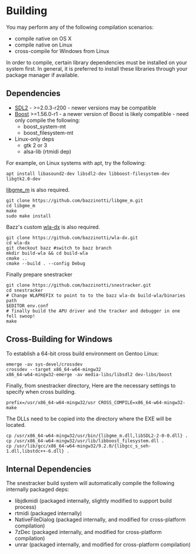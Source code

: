 Building
========
You may perform any of the following compilation scenarios:

- compile native on OS X
- compile native on Linux
- cross-compile for Windows from Linux

In order to compile, certain library dependencies must be installed on your system first. In general, it is preferred to install these libraries through your package manager if available.

Dependencies
------------

- [SDL2](https://www.libsdl.org/download-2.0.php) - >=2.0.3-r200 - newer versions may be compatible
- [Boost](http://www.boost.org/users/history/ "Boost") >=1.56.0-r1 - a newer version of Boost is likely compatible - need only compile the following: 
  - boost\_system-mt
  - boost\_filesystem-mt
- Linux-only deps
  - gtk 2 or 3
  - alsa-lib (rtmidi dep)

For example, on Linux systems with apt, try the following:

```
apt install libasound2-dev libsdl2-dev libboost-filesystem-dev libgtk2.0-dev
```

[libgme_m](https://github.com/bazzinotti/libgme_m) is also required.

```
git clone https://github.com/bazzinotti/libgme_m.git
cd libgme_m
make
sudo make install
```

Bazz's custom [wla-dx](https://github.com/bazzinotti/wla-dx) is also required.

```
git clone https://github.com/bazzinotti/wla-dx.git
cd wla-dx
git checkout bazz #switch to bazz branch
mkdir build-wla && cd build-wla
cmake ..
cmake --build . --config Debug
```

Finally prepare snestracker

```
git clone https://github.com/bazzinotti/snestracker.git
cd snestracker
# Change WLAPREFIX to point to to the bazz wla-dx build-wla/binaries path
$EDITOR env.conf
# finally build the APU driver and the tracker and debugger in one fell swoop!
make
```

Cross-Building for Windows
--------------------------

To establish a 64-bit cross build environment on Gentoo Linux:

```
emerge -av sys-devel/crossdev
crossdev --target x86_64-w64-mingw32
x86_64-w64-mingw32-emerge -av media-libs/libsdl2 dev-libs/boost
```

Finally, from snestracker directory, Here are the necessary settings to specify when cross building.

```
prefix=/usr/x86_64-w64-mingw32/usr CROSS_COMPILE=x86_64-w64-mingw32- make
```

The DLLs need to be copied into the directory where the EXE will be located.

```
cp /usr/x86_64-w64-mingw32/usr/bin/{libgme_m.dll,libSDL2-2-0-0.dll} .
cp /usr/x86_64-w64-mingw32/usr/lib/libboost_filesystem.dll .
cp /usr/lib/gcc/x86_64-w64-mingw32/9.2.0/{libgcc_s_seh-1.dll,libstdc++-6.dll} .
```


Internal Dependencies
---------------------

The snestracker build system will automatically compile the following internally packaged deps:

- libjdkmidi (packaged internally, slightly modified to support build process)
- rtmidi (packaged internally)
- NativeFileDialog (packaged internally, and modified for cross-platform compilation)
- 7zDec (packaged internally, and modified for cross-platform compilation)
- unrar (packaged internally, and modified for cross-platform compilation)